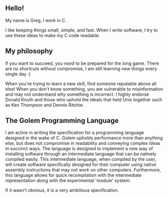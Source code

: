 ## Hello!
My name is Greg, I work in C.

I like keeping things small, simple, and fast.
When I write software, I try to use these ideas to make my C code readable.

## My philosophy
If you want to succeed, you *need* to be prepared for the long game.
There are no shortcuts without compromise, I am still learning new things every single day :)

When you're trying to learn a new skill, find someone reputable above all else!
When you don't know something, you are vulnerable to misinformation and may not understand why something is incorrect.
I highly endorse Donald Knuth and those who uphold the ideals that held Unix together such as Ken Thompson and Dennis Ritchie.

## The Golem Programming Language
I am active in writing the specification for a programming language designed in the wake of C.
Golem upholds performance more than anything else, but does not compromise in readability and conveying complex ideas in succinct ways.
The language is designed to implement a new way of installing software through an intermediate language that can be natively compiled easily.
This intermediate language, when compiled by the user, will create software specifically designed for their computer using native assembly instructions that may not work on other computers.
Furthermore, this language allows for quick recompilation with the intermediate representation along with the experimental 'module' system.

If it wasn't obvious, it is a very ambitious specification.
